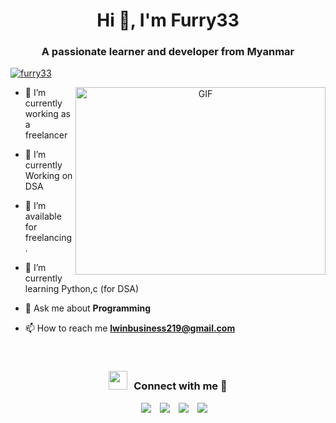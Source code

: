 <h1 align="center">Hi 👋, I'm Furry33</a></h1>
<h3 align="center">A passionate learner and developer from Myanmar</h3>

<p align="left"> <a href="https://twitter.com/lwin_furry33" target="blank"><img src="https://img.shields.io/twitter/follow/100rabhcsmc?logo=twitter&style=for-the-badge" alt="furry33" /></a> </p>

<a target="_blank" align="center">
  <img align="right" top="500" height="300" width="400" alt="GIF" src="https://media.giphy.com/media/SWoSkN6DxTszqIKEqv/giphy.gif">
</a>

- 🔭 I’m currently working as a freelancer

- 🌱 I’m currently Working on DSA

- 🤝 I’m available for freelancing.

- 🌱 I’m currently learning Python,c (for DSA)</a>

<!-- - 📝 I regularly write articles on [https://dev.to/100rabhcsmc](https://dev.to/100rabhcsmc) -->

- 💬 Ask me about **Programming**

- 📫 How to reach me **lwinbusiness219@gmail.com**

<!-- - 📄 Know about my experiences <a href="https://github.com/100rabhcsmc/Me.io/blob/master/01SaurabhChavanReactNativeResume.pdf" target="blank">Resume</a> -->
<br/>
<h3 align="center" > <img src="https://media.giphy.com/media/iY8CRBdQXODJSCERIr/giphy.gif" width="30" height="30" style="margin-right: 10px;">Connect with me 🤝 </h3>

<p align="center">

 <div align="center"  class="icons-social" style="margin-left: 10px;">
        <!-- <a style="margin-left: 10px;"  target="_blank" href="https://www.linkedin.com/in/saurabhmchavan/">
			<img src="https://img.icons8.com/doodle/40/000000/linkedin--v2.png"></a> -->
        <a style="margin-left: 10px;" target="_blank" href="https://github.com/jokeryy5">
		<img src="https://img.icons8.com/doodle/40/000000/github--v1.png"></a>
		<a style="margin-left: 10px;" target="_blank" href="https://web.facebook.com/profile.php?id=100078754823495">
				<img src="https://icons8.com/icon/ddJXF_L1PvL_/facebook"></a>
	   <!-- <a style="margin-left: 10px;" target="_blank" href="https://dev.to/100rabhcsmc">
					<img src="https://img.icons8.com/external-sketchy-juicy-fish/0.6x/external-blog-online-services-sketchy-sketchy-juicy-fish.png"></a> -->
        <a style="margin-left: 10px;" target="_blank" href="https://instagram.com/furryforwhat">
			<img src="https://img.icons8.com/doodle/40/000000/instagram-new--v2.png"></a>
		<a style="margin-left: 10px;" target="_blank" href="https://twitter.com/lwin_furry33">
			<img src="https://img.icons8.com/doodle/1x/twitter-squared--v2.png" ></a>
		<!-- <a style="margin-left: 10px;" target="_blank" href="https://www.youtube.com/channel/UC-ZdNkKNHC6KguDqNFKO2Nw?view_as=subscriber">
				<img src="https://img.icons8.com/doodle/1x/youtube--v2.png" ></a> -->
		<!-- <a style="margin-left: 5px;" target="_blank" href="https://github.com/100rabhcsmc/Me.io/blob/master/01SaurabhChavanReactNativeResume.pdf">
					<img src="https://img.icons8.com/plasticine/0.5x/resume.png" ></a> -->
      </div>

</p>
